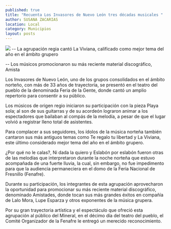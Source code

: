 ```yaml
---
published: true
title: "Recuenta Los Invasores de Nuevo León tres décadas musicales "
author: SUSANA ZACARIAS
location: Local
category: Municipios
layout: posts
---
```


![](http://i.imgur.com/0xbV0fOm.jpg)
-- La agrupación regia cantó La Viviana, calificado como mejor tema del año en el ámbito grupero

-- Los músicos promocionaron su más reciente material discográfico, Amista

Los Invasores de Nuevo León, uno de los grupos consolidados en el ámbito norteño, con más de 33 años de trayectoria, se presentó en el teatro del pueblo de la denominada Feria de la Gente, donde cantó un amplio repertorio para consentir a su público.

Los músicos de origen regio iniciaron su participación con la pieza Playa sola; al son de sus guitarras y de su acordeón lograron animar a los espectadores que bailaban al compás de la melodía, a pesar de que el lugar volvió a registrar lleno total de asistentes.    

Para complacer a sus seguidores, los ídolos de la música norteña también cantaron sus más antiguos temas como Te regalo tu libertad y La Viviana, este último considerado mejor tema del año en el ámbito grupero. 

¿Por qué no le calas?, Ni dada la quiero y Eslabón por eslabón fueron otras de las melodías que interpretaron durante la noche norteña que estuvo acompañada de una fuerte lluvia, la cual, sin embargo, no fue impedimento para que la audiencia permaneciera en el domo de la Feria Nacional de Fresnillo (Fenafre).

Durante su participación, los integrantes de esta agrupación aprovecharon la oportunidad para promocionar su más reciente material discográfico, denominado Amistades, donde tocan sus más grandes éxitos en compañía de Lalo Mora, Lupe Esparza y otros exponentes de la música grupera.

Por su gran trayectoria artística y el espectáculo que ofreció esta agrupación al público del Mineral, en el décimo día del teatro del pueblo, el Comité Organizador de la Fenafre le entregó un merecido reconocimiento.
